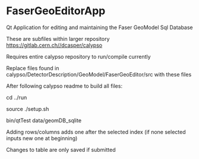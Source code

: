 # FaserGeoEditorApp
Qt Application for editing and maintaining the Faser GeoModel Sql Database


These are subfiles within larger repository https://gitlab.cern.ch//dcasper/calypso

Requires entire calypso repository to run/compile currently

Replace files found in calypso/DetectorDescription/GeoModel/FaserGeoEditor/src with these files

After following calypso readme to build all files:

cd ../run

source ./setup.sh

bin/qtTest data/geomDB_sqlite

Adding rows/columns adds one after the selected index (if none selected inputs new one at beginning)

Changes to table are only saved if submitted
